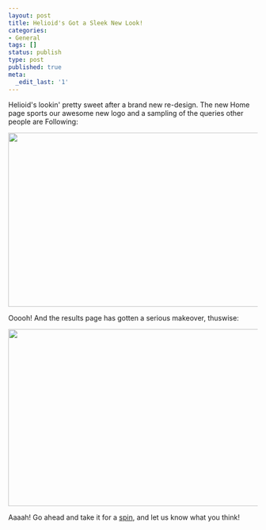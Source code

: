 ```yaml
---
layout: post
title: Helioid's Got a Sleek New Look!
categories:
- General
tags: []
status: publish
type: post
published: true
meta:
  _edit_last: '1'
---
```

Helioid's lookin' pretty sweet after a brand new re-design.  The new Home page sports our awesome new logo and a sampling of the queries other people are Following:

<img class="aligncenter" src="http://i.imgur.com/XoL2z.png" alt="" width="633" height="351"/>

Ooooh!
And the results page has gotten a serious makeover, thuswise:

<img class="aligncenter" src="http://i.imgur.com/TnYfb.png" alt="" width="633" height="357"/>

Aaaah!
Go ahead and take it for a <a href="http://www.helioid.com">spin</a>, and let us know what you think!
